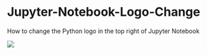 # Jupyter-Notebook-Logo-Change
How to change the Python logo in the top right of Jupyter Notebook

<img src='https://github.com/crawles/Jupyter-Notebook-Logo-Change/blob/master/CustomLogo.png?raw=true'>
